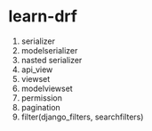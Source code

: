 # learn-drf
1. serializer
2. modelserializer
3. nasted serializer
4. api_view
5. viewset
6. modelviewset
7. permission
8. pagination
9. filter(django_filters, searchfilters)
